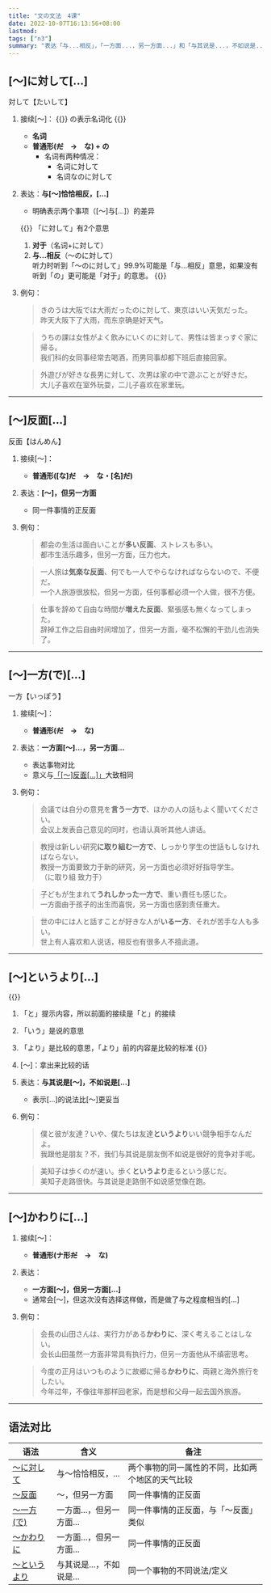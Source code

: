 ```yaml
---
title: "文の文法　4课"
date: 2022-10-07T16:13:56+08:00
lastmod: 
tags: ["n3"]
summary: "表达「与...相反」，「一方面...，另一方面...」和「与其说是...，不如说是...」"
---
```


## [〜]に対して[...]
対して【たいして】
1. 接续[〜]：
{{<alert>}}
の表示名词化
{{</alert>}}
    - **名词**
    - **普通形(~~だ~~　→　な) + の**
        - 名词有两种情况：
            - 名词に対して
            - 名词なのに対して
2. 表达：**与[〜]恰恰相反，[...]**
    - 明确表示两个事项（[〜]与[...]）的差异

    {{<alert>}}
「に対して」有2个意思  
    1. **对于**（名词+に対して）  
    2. **与...相反**（〜のに対して）  
    听力时听到「〜のに対して」99.9%可能是「与...相反」意思，如果没有听到「の」更可能是「对于」的意思。
    {{</alert>}}

3. 例句：
    > きのうは大阪では大雨だったのに対して、東京はいい天気だった。  
    昨天大阪下了大雨，而东京确是好天气。

    > うちの課は女性がよく飲みにいくのに対して、男性は皆まっすぐ家に帰る。  
      我们科的女同事经常去喝酒，而男同事却都下班后直接回家。
    
    > 外遊びが好きな長男に対して、次男は家の中で遊ぶことが好きだ。  
      大儿子喜欢在室外玩耍，二儿子喜欢在家里玩。

---
## [〜]反面[...]
反面【はんめん】
1. 接续[〜]：
    - **普通形([な]~~だ~~　→　な・[名]~~だ~~)**
2. 表达：**[〜]，但另一方面**
    - 同一件事情的正反面
3. 例句：
    > 都会の生活は面白いことが**多い反面**、ストレスも多い。  
    都市生活乐趣多，但另一方面，压力也大。

    > 一人旅は**気楽な反面**、何でも一人でやらなければならないので、不便だ。  
      一个人旅游很放松，但另一方面，任何事都必须一个人做，很不方便。

    > 仕事を辞めて自由な時間が**増えた反面**、緊張感も無くなってしまった。  
      辞掉工作之后自由时间增加了，但另一方面，毫不松懈的干劲儿也消失了。

---
## [〜]一方(で)[...]
一方【いっぽう】
1. 接续[〜]：
    - **普通形(~~だ~~　→　な)**
2. 表达：**一方面[〜]...，另一方面...**
    - 表达事物对比
    - 意义与[「[〜]反面[...]」](/n3/4/#反面)大致相同
3. 例句：
    > 会議では自分の意見を**言う一方で**、ほかの人の話もよく聞いてください。  
     会议上发表自己意见的同时，也请认真听其他人讲话。

    > 教授は新しい研究**に取り組む一方で**、しっかり学生の世話もしなければならない。  
      教授一方面要致力于新的研究，另一方面也必须好好指导学生。  
      （に取り組 致力于）

    > 子どもが生まれて**うれしかった一方で**、重い責任も感じた。  
      一方面由于孩子的出生而喜悦，另一方面也感到责任重大。

    > 世の中には人と話すことが好きな人が**いる一方**、それが苦手な人も多い。  
    世上有人喜欢和人说话，相反也有很多人不擅此道。

---
## [〜]というより[...]
{{<alert>}}
1. 「と」提示内容，所以前面的接续是「と」的接续  
2. 「いう」是说的意思
3. 「より」是比较的意思，「より」前的内容是比较的标准
{{</alert>}}
1. [〜]：拿出来比较的话
2. 表达：**与其说是[～]，不如说是[...]**
    - 表示[...]的说法比[〜]更妥当
3. 例句：
    > 僕と彼が友達？いや、僕たちは友達**というより**いい競争相手なんだよ。  
    我跟他是朋友？不，我们与其说是朋友倒不如说是很好的竞争对手呢。

    > 美知子は歩くのが速い。歩く**というより**走るという感じだ。  
      美知子走路很快。与其说是走路倒不如说感觉像在跑。

---
## [〜]かわりに[...]
1. 接续[〜]：
    - **普通形(ナ形~~だ~~　→　な)**
2. 表达：
    - **一方面[〜]，但另一方面[...]**
    - 通常会[〜]，但这次没有选择这样做，而是做了与之程度相当的[...]
3. 例句：
    > 会長の山田さんは、実行力がある**かわりに**、深く考えることはしない。  
      会长山田虽然一方面非常具有执行力，但另一方面他从不缜密思考。

    > 今度の正月はいつものように故郷に帰る**かわりに**、両親と海外旅行をしたい。  
     今年过年，不像往年那样回老家，而是想和父母一起去国外旅游。



---
## 语法对比
| 语法 | 含义 | 备注 |
| --- | --- | --- |
| [〜に対して](/n3/4/#に対して) | 与〜恰恰相反，... | 两个事物的同一属性的不同，比如两个地区的天气比较 |
| [〜反面](/n3/4/#反面) | 〜，但另一方面 | 同一件事情的正反面 |
| [〜一方(で)](/n3/4/#一方で) | 一方面...，但另一方面... | 同一件事情的正反面，与「〜反面」类似 |
| [〜かわりに](/n3/4/#かわりに) | 一方面...，但另一方面... | 同一件事情的正反面 |
| [〜というより](/n3/4/#というより) | 与其说是...，不如说是... | 同一个事物的不同说法/定义 |